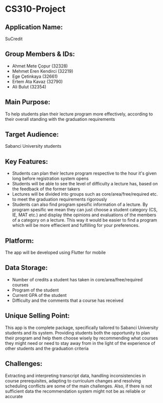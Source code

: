 # CS310-Project

## Application Name: 
SuCredit

## Group Members & IDs:
- Ahmet Mete Çopur (32328)
- Mehmet Eren Kendirci (32219)
- Ege Çetinkaya (32661)
- Ertem Ata Kavaz (32790)
- Ali Bulut (32354)

## Main Purpose: 
To help students plan their lecture program more effectively, according to their overall standing with the graduation requirements 
## Target Audience: 
Sabanci University students
## Key Features: 
- Students can plan their lecture program respective to the hour it's given long before registration system opens
- Students will be able to see the level of difficulty a lecture has, based on the feedback of the former takers
- Lectures will be divided into groups such as core/area/free/required etc. to meet the graduation requirements rigorously
- Students can also find program spesific information of a lecture. By program spesific we mean they can just choose a student category (CS, IE, MAT etc.) and display thhe opinions and evaluations of the members of a category on a lecture. This way it would be easier to find a program which will be more effiecient and fulfilling for your preferences.  
## Platform: 
The app will be developed using Flutter for mobile
## Data Storage: 
- Number of credits a student has taken in core/area/free/required courses
- Program of the student
- Current GPA of the student
- Difficulty and the comments that a course has received
## Unique Selling Point: 
This app is the complete package, specifically tailored to Sabanci University students and its system. Providing students both the opportunity to plan their program and help them choose wisely by recommending what courses they might need or need to stay away from in the light of the experience of other students and the graduation criteria
## Challenges: 
Extracting and interpreting transcript data, handling inconsistencies in course prerequisites, adapting to curriculum changes and resolving scheduling conflicts are some of the main challenges. Also, if there is not sufficient data the recommendation system might not be as reliable or accurate
